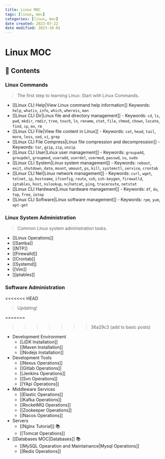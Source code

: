 ```yaml
---
title: Linux MOC
tags: [linux, moc]
categories: [linux, moc]
date created: 2023-07-22
date modified: 2023-10-01
---
```


# Linux MOC

## 📖 Contents

### Linux Commands

> The first step to learning Linux: Start with Linux Commands.

- [[Linux CLI Help|View Linux command help information]] Keywords: `help`, `whatis`, `info`, `which`, `whereis`, `man`
- [[Linux CLI Dir|Linux file and directory management]] - Keywords: `cd`, `ls`, `pwd`, `mkdir`, `rmdir`, `tree`, `touch`, `ln`, `rename`, `stat`, `file`, `chmod`, `chown`, `locate`, `find`, `cp`, `mv`, `rm`
- [[Linux CLI File|View file content in Linux]] - Keywords: `cat`, `head`, `tail`, `more`, `less`, `sed`, `vi`, `grep`
- [[Linux CLI File Compress|Linux file compression and decompression]] - Keywords: `tar`, `gzip`, `zip`, `unzip`
- [[Linux CLI User|Linux user management]] - Keywords: `groupadd`, `groupdel`, `groupmod`, `useradd`, `userdel`, `usermod`, `passwd`, `su`, `sudo`
- [[Linux CLI System|Linux system management]] - Keywords: `reboot`, `exit`, `shutdown`, `date`, `mount`, `umount`, `ps`, `kill`, `systemctl`, `service`, `crontab`
- [[Linux CLI Net|Linux network management]] - Keywords: `curl`, `wget`, `telnet`, `ip`, `hostname`, `ifconfig`, `route`, `ssh`, `ssh-keygen`, `firewalld`, `iptables`, `host`, `nslookup`, `nc`/`netcat`, `ping`, `traceroute`, `netstat`
- [[Linux CLI Hardware|Linux hardware management]] - Keywords: `df`, `du`, `top`, `free`, `iotop`
- [[Linux CLI Software|Linux software management]] - Keywords: `rpm`, `yum`, `apt-get`

### Linux System Administration

> Common Linux system administration tasks.

- [[Linux Operations]]
- [[Samba]]
- [[NTP]]
- [[Firewalld]]
- [[Crontab]]
- [[Systemd]]
- [[Vim]]
- [[iptables]]

### Software Administration

<<<<<<< HEAD
> Updating!

=======
>>>>>>> 36a29c3 (add ts basic posts)
- Development Environment
  - [[JDK Installation]]
  - [[Maven Installation]]
  - [[Nodejs Installation]]
- Development Tools
  - [[Nexus Operations]]
  - [[Gitlab Operations]]
  - [[Jenkins Operations]]
  - [[Svn Operations]]
  - [[YApi Operations]]
- Middleware Services
  - [[Elastic Operations]]
  - [[Kafka Operations]]
  - [[RocketMQ Operations]]
  - [[Zookeeper Operations]]
  - [[Nacos Operations]]
- Servers
  - [[Nginx Tutorial]] 📚
  - [[Tomcat Operations]]
- [[Databases MOC|Databases]] 📚
  - [[MySQL Opearation and Maintainance|Mysql Operations]]
  - [[Redis Operations]]
